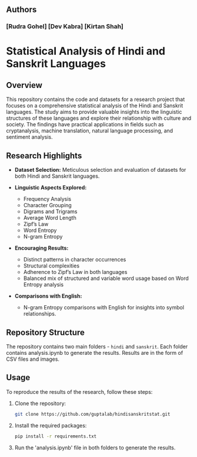 ## Authors

### [Rudra Gohel] [Dev Kabra] [Kirtan Shah]

# Statistical Analysis of Hindi and Sanskrit Languages

## Overview

This repository contains the code and datasets for a research project that focuses on a comprehensive statistical analysis of the Hindi and Sanskrit languages. 
The study aims to provide valuable insights into the linguistic structures of these languages and explore their relationship with culture and society. 
The findings have practical applications in fields such as cryptanalysis, machine translation, natural language processing, and sentiment analysis.

## Research Highlights

- **Dataset Selection:** Meticulous selection and evaluation of datasets for both Hindi and Sanskrit languages.
  
- **Linguistic Aspects Explored:**
  - Frequency Analysis
  - Character Grouping
  - Digrams and Trigrams
  - Average Word Length
  - Zipf’s Law
  - Word Entropy
  - N-gram Entropy

- **Encouraging Results:**
  - Distinct patterns in character occurrences
  - Structural complexities
  - Adherence to Zipf’s Law in both languages
  - Balanced mix of structured and variable word usage based on Word Entropy analysis

- **Comparisons with English:**
  - N-gram Entropy comparisons with English for insights into symbol relationships.

## Repository Structure

The repository contains two main folders - `hindi` and `sanskrit`. Each folder contains analysis.ipynb to generate the results. Results are in the form of CSV files and images.


## Usage

To reproduce the results of the research, follow these steps:

1. Clone the repository:

   ```bash
   git clone https://github.com/guptalab/hindisanskritstat.git

2. Install the required packages:

   ```bash
   pip install -r requirements.txt
   ```

3. Run the 'analysis.ipynb' file in both folders to generate the results.